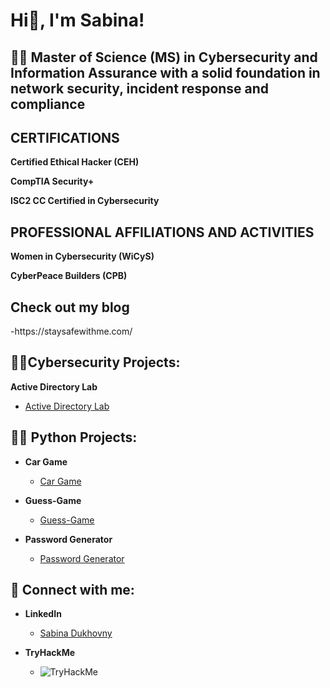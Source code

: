 <h1>Hi👋, I'm Sabina!</h1>

<h2>👩‍🎓 Master of Science (MS) in Cybersecurity and Information Assurance with a solid foundation in network security, incident response and compliance  </h2>


<h2>CERTIFICATIONS</h2>

 <b>Certified Ethical Hacker (CEH) </b>
 
 <b>CompTIA Security+</b>
 
 <b>ISC2 CC Certified in Cybersecurity</b>
 
<h2>PROFESSIONAL AFFILIATIONS AND ACTIVITIES</h2>

 <b>Women in Cybersecurity (WiCyS)</b>
 
 <b>CyberPeace Builders (CPB)</b>

 <h2>Check out my blog </h2>
 -https://staysafewithme.com/
 
<h2> 👩‍💻Cybersecurity Projects:</h2>

 <b>Active Directory Lab </b>
  - [Active Directory Lab](https://github.com/sabina25111/Active-Directory-Lab)
  

<h2> 👩‍💻 Python Projects:</h2>

- <b>Car Game</b>
  - [Car Game](https://github.com/sabina25111/Car-Game.py)
  
- <b>Guess-Game</b>
  - [Guess-Game](https://github.com/sabina25111/Guess-Game)
    
- <b>Password Generator</b>
  - [Password Generator](https://github.com/sabina25111/Password-Generator)
  
  
<h2> 🤝 Connect with me:</h2>

- <b>LinkedIn</b>
  - <div class="badge-base LI-profile-badge" data-locale="en_US" data-size="medium" data-theme="dark" data-type="VERTICAL" data-vanity="sabina-dukhovny" data-version="v1"><a class="badge-base__link LI-simple-link" href="https://www.linkedin.com/in/sabina-dukhovny?trk=profile-badge">Sabina Dukhovny</a></div>


- <b>TryHackMe</b>
  - <img src="https://tryhackme-badges.s3.amazonaws.com/SabinaDukhovny.png" alt="TryHackMe">



